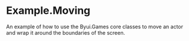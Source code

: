# Example.Moving
An example of how to use the Byui.Games core classes to move an actor and wrap it around the 
boundaries of the screen.